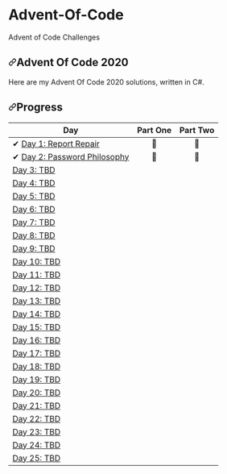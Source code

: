 # Advent-Of-Code
Advent of Code Challenges

 <article class="markdown-body entry-content container-lg" itemprop="text"><h1><a id="user-content-advent-of-code-2020" class="anchor" aria-hidden="true" href="#advent-of-code-2020"><svg class="octicon octicon-link" viewBox="0 0 16 16" version="1.1" width="16" height="16" aria-hidden="true"><path fill-rule="evenodd" d="M7.775 3.275a.75.75 0 001.06 1.06l1.25-1.25a2 2 0 112.83 2.83l-2.5 2.5a2 2 0 01-2.83 0 .75.75 0 00-1.06 1.06 3.5 3.5 0 004.95 0l2.5-2.5a3.5 3.5 0 00-4.95-4.95l-1.25 1.25zm-4.69 9.64a2 2 0 010-2.83l2.5-2.5a2 2 0 012.83 0 .75.75 0 001.06-1.06 3.5 3.5 0 00-4.95 0l-2.5 2.5a3.5 3.5 0 004.95 4.95l1.25-1.25a.75.75 0 00-1.06-1.06l-1.25 1.25a2 2 0 01-2.83 0z"></path></svg></a>Advent Of Code 2020</h1>
<p>Here are my Advent Of Code 2020 solutions, written in C#.</p>
<h1><a id="user-content-progress" class="anchor" aria-hidden="true" href="#progress"><svg class="octicon octicon-link" viewBox="0 0 16 16" version="1.1" width="16" height="16" aria-hidden="true"><path fill-rule="evenodd" d="M7.775 3.275a.75.75 0 001.06 1.06l1.25-1.25a2 2 0 112.83 2.83l-2.5 2.5a2 2 0 01-2.83 0 .75.75 0 00-1.06 1.06 3.5 3.5 0 004.95 0l2.5-2.5a3.5 3.5 0 00-4.95-4.95l-1.25 1.25zm-4.69 9.64a2 2 0 010-2.83l2.5-2.5a2 2 0 012.83 0 .75.75 0 001.06-1.06 3.5 3.5 0 00-4.95 0l-2.5 2.5a3.5 3.5 0 004.95 4.95l1.25-1.25a.75.75 0 00-1.06-1.06l-1.25 1.25a2 2 0 01-2.83 0z"></path></svg></a>Progress</h1>
<table>
<thead>
<tr>
<th>Day</th>
<th align="center">Part One</th>
<th align="center">Part Two</th>
</tr>
</thead>
<tbody>
<tr>
<td><g-emoji class="g-emoji" alias="heavy_check_mark" fallback-src="https://github.githubassets.com/images/icons/emoji/unicode/2714.png">✔</g-emoji> <a href="https://github.com/pwncraft/adventofcode2020/tree/master/advent/Day01">Day 1: Report Repair</a></td>
<td align="center"><g-emoji class="g-emoji" alias="star2" fallback-src="https://github.githubassets.com/images/icons/emoji/unicode/1f31f.png">🌟</g-emoji></td>
<td align="center"><g-emoji class="g-emoji" alias="star2" fallback-src="https://github.githubassets.com/images/icons/emoji/unicode/1f31f.png">🌟</g-emoji></td>
</tr>
<tr>
<td><g-emoji class="g-emoji" alias="heavy_check_mark" fallback-src="https://github.githubassets.com/images/icons/emoji/unicode/2714.png">✔</g-emoji> <a href="https://github.com/suncoast-software/Advent of Code/tree/master/advent/DayTwo">Day 2: Password Philosophy</a></td>
<td align="center"><g-emoji class="g-emoji" alias="star2" fallback-src="https://github.githubassets.com/images/icons/emoji/unicode/1f31f.png">🌟</g-emoji></td>
<td align="center"><g-emoji class="g-emoji" alias="star2" fallback-src="https://github.githubassets.com/images/icons/emoji/unicode/1f31f.png">🌟</g-emoji></td>
</tr>
<tr>
<td><a href="/pwncraft/adventofcode2020/blob/master">Day 3: TBD</a></td>
<td align="center"></td>
<td align="center"></td>
</tr>
<tr>
<td><a href="/pwncraft/adventofcode2020/blob/master">Day 4: TBD</a></td>
<td align="center"></td>
<td align="center"></td>
</tr>
<tr>
<td><a href="/pwncraft/adventofcode2020/blob/master">Day 5: TBD</a></td>
<td align="center"></td>
<td align="center"></td>
</tr>
<tr>
<td><a href="/pwncraft/adventofcode2020/blob/master">Day 6: TBD</a></td>
<td align="center"></td>
<td align="center"></td>
</tr>
<tr>
<td><a href="/pwncraft/adventofcode2020/blob/master">Day 7: TBD</a></td>
<td align="center"></td>
<td align="center"></td>
</tr>
<tr>
<td><a href="/pwncraft/adventofcode2020/blob/master">Day 8: TBD</a></td>
<td align="center"></td>
<td align="center"></td>
</tr>
<tr>
<td><a href="/pwncraft/adventofcode2020/blob/master">Day 9: TBD</a></td>
<td align="center"></td>
<td align="center"></td>
</tr>
<tr>
<td><a href="/pwncraft/adventofcode2020/blob/master">Day 10: TBD</a></td>
<td align="center"></td>
<td align="center"></td>
</tr>
<tr>
<td><a href="/pwncraft/adventofcode2020/blob/master">Day 11: TBD</a></td>
<td align="center"></td>
<td align="center"></td>
</tr>
<tr>
<td><a href="/pwncraft/adventofcode2020/blob/master">Day 12: TBD</a></td>
<td align="center"></td>
<td align="center"></td>
</tr>
<tr>
<td><a href="/pwncraft/adventofcode2020/blob/master">Day 13: TBD</a></td>
<td align="center"></td>
<td align="center"></td>
</tr>
<tr>
<td><a href="/pwncraft/adventofcode2020/blob/master">Day 14: TBD</a></td>
<td align="center"></td>
<td align="center"></td>
</tr>
<tr>
<td><a href="/pwncraft/adventofcode2020/blob/master">Day 15: TBD</a></td>
<td align="center"></td>
<td align="center"></td>
</tr>
<tr>
<td><a href="/pwncraft/adventofcode2020/blob/master">Day 16: TBD</a></td>
<td align="center"></td>
<td align="center"></td>
</tr>
<tr>
<td><a href="/pwncraft/adventofcode2020/blob/master">Day 17: TBD</a></td>
<td align="center"></td>
<td align="center"></td>
</tr>
<tr>
<td><a href="/pwncraft/adventofcode2020/blob/master">Day 18: TBD</a></td>
<td align="center"></td>
<td align="center"></td>
</tr>
<tr>
<td><a href="/pwncraft/adventofcode2020/blob/master">Day 19: TBD</a></td>
<td align="center"></td>
<td align="center"></td>
</tr>
<tr>
<td><a href="/pwncraft/adventofcode2020/blob/master">Day 20: TBD</a></td>
<td align="center"></td>
<td align="center"></td>
</tr>
<tr>
<td><a href="/pwncraft/adventofcode2020/blob/master">Day 21: TBD</a></td>
<td align="center"></td>
<td align="center"></td>
</tr>
<tr>
<td><a href="/pwncraft/adventofcode2020/blob/master">Day 22: TBD</a></td>
<td align="center"></td>
<td align="center"></td>
</tr>
<tr>
<td><a href="/pwncraft/adventofcode2020/blob/master">Day 23: TBD</a></td>
<td align="center"></td>
<td align="center"></td>
</tr>
<tr>
<td><a href="/pwncraft/adventofcode2020/blob/master">Day 24: TBD</a></td>
<td align="center"></td>
<td align="center"></td>
</tr>
<tr>
<td><a href="/pwncraft/adventofcode2020/blob/master">Day 25: TBD</a></td>
<td align="center"></td>
<td align="center"></td>
</tr>
</tbody>
</table>
</article>
